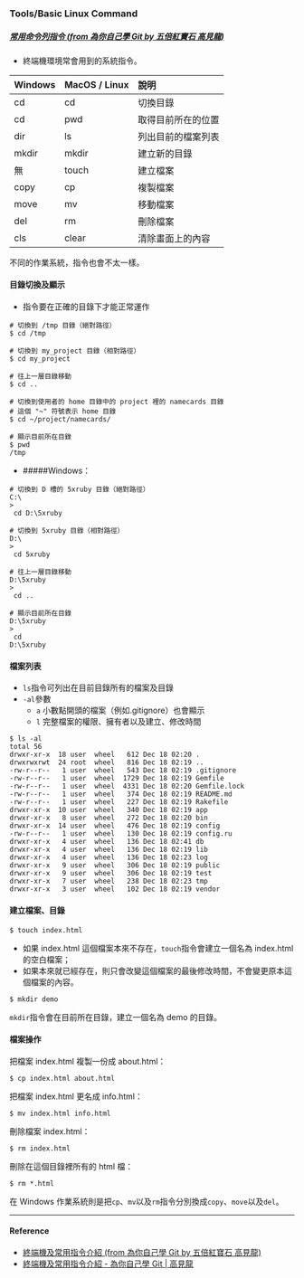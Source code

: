 ### Tools/Basic Linux Command 

##### [常用命令列指令 (from 為你自己學 Git by 五倍紅寶石 高見龍)](https://gitbook.tw/chapters/command-line/command-line.html)

- 終端機環境常會用到的系統指令。

| Windows | MacOS / Linux | 說明 |
| :--- | :--- | :--- |
| cd | cd | 切換目錄 |
| cd | pwd | 取得目前所在的位置 |
| dir | ls | 列出目前的檔案列表 |
| mkdir | mkdir | 建立新的目錄 |
| 無 | touch | 建立檔案 |
| copy | cp | 複製檔案 |
| move | mv | 移動檔案 |
| del | rm | 刪除檔案 |
| cls | clear | 清除畫面上的內容 |

不同的作業系統，指令也會不太一樣。

#### 目錄切換及顯示

- 指令要在正確的目錄下才能正常運作

```
# 切換到 /tmp 目錄（絕對路徑）
$ cd /tmp

# 切換到 my_project 目錄（相對路徑）
$ cd my_project

# 往上一層目錄移動
$ cd ..

# 切換到使用者的 home 目錄中的 project 裡的 namecards 目錄
# 這個 "~" 符號表示 home 目錄
$ cd ~/project/namecards/

# 顯示目前所在目錄
$ pwd
/tmp

```

- #####Windows：

```
# 切換到 D 槽的 5xruby 目錄（絕對路徑）
C:\
>
 cd D:\5xruby

# 切換到 5xruby 目錄（相對路徑）
D:\
>
 cd 5xruby

# 往上一層目錄移動
D:\5xruby
>
 cd ..

# 顯示目前所在目錄
D:\5xruby
>
 cd
D:\5xruby

```

#### 檔案列表

- `ls`指令可列出在目前目錄所有的檔案及目錄
 - `-al`參數
    - `a` 小數點開頭的檔案（例如.gitignore）也會顯示
    - `l` 完整檔案的權限、擁有者以及建立、修改時間

```
$ ls -al
total 56
drwxr-xr-x  18 user  wheel   612 Dec 18 02:20 .
drwxrwxrwt  24 root  wheel   816 Dec 18 02:19 ..
-rw-r--r--   1 user  wheel   543 Dec 18 02:19 .gitignore
-rw-r--r--   1 user  wheel  1729 Dec 18 02:19 Gemfile
-rw-r--r--   1 user  wheel  4331 Dec 18 02:20 Gemfile.lock
-rw-r--r--   1 user  wheel   374 Dec 18 02:19 README.md
-rw-r--r--   1 user  wheel   227 Dec 18 02:19 Rakefile
drwxr-xr-x  10 user  wheel   340 Dec 18 02:19 app
drwxr-xr-x   8 user  wheel   272 Dec 18 02:20 bin
drwxr-xr-x  14 user  wheel   476 Dec 18 02:19 config
-rw-r--r--   1 user  wheel   130 Dec 18 02:19 config.ru
drwxr-xr-x   4 user  wheel   136 Dec 18 02:41 db
drwxr-xr-x   4 user  wheel   136 Dec 18 02:19 lib
drwxr-xr-x   4 user  wheel   136 Dec 18 02:23 log
drwxr-xr-x   9 user  wheel   306 Dec 18 02:19 public
drwxr-xr-x   9 user  wheel   306 Dec 18 02:19 test
drwxr-xr-x   7 user  wheel   238 Dec 18 02:23 tmp
drwxr-xr-x   3 user  wheel   102 Dec 18 02:19 vendor

```

#### 建立檔案、目錄

```
$ touch index.html

```

- 如果 index.html 這個檔案本來不存在，`touch`指令會建立一個名為 index.html 的空白檔案；
- 如果本來就已經存在，則只會改變這個檔案的最後修改時間，不會變更原本這個檔案的內容。

```
$ mkdir demo

```

`mkdir`指令會在目前所在目錄，建立一個名為 demo 的目錄。

#### 檔案操作 

把檔案 index.html 複製一份成 about.html：

```
$ cp index.html about.html

```

把檔案 index.html 更名成 info.html：

```
$ mv index.html info.html

```

刪除檔案 index.html：

```
$ rm index.html

```

刪除在這個目錄裡所有的 html 檔：

```
$ rm *.html

```

在 Windows 作業系統則是把`cp`、`mv`以及`rm`指令分別換成`copy`、`move`以及`del`。

----

#### Reference

* [終端機及常用指令介紹 (from 為你自己學 Git by 五倍紅寶石 高見龍)](https://gitbook.tw/chapters/command-line/command-line.html)
* [終端機及常用指令介紹 - 為你自己學 Git | 高見龍](https://gitbook.tw/chapters/command-line/command-line.html)








